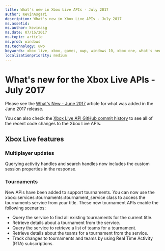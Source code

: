 ```yaml
---
title: What's new in Xbox Live APIs - July 2017
author: KevinAsgari
description: What's new in Xbox Live APIs - July 2017
ms.assetid: 
ms.author: kevinasg
ms.date: 07/16/2017
ms.topic: article
ms.prod: windows
ms.technology: uwp
keywords: xbox live, xbox, games, uwp, windows 10, xbox one, what's new, july 2017
localizationpriority: medium
---
```


# What's new for the Xbox Live APIs - July 2017

Please see the [What's New - June 2017](1706-whats-new.md) article for what was added in the June 2017 release.

You can also check the [Xbox Live API GitHub commit history](https://github.com/Microsoft/xbox-live-api/commits/master) to see all of the recent code changes to the Xbox Live APIs.

## Xbox Live features

### Multiplayer updates

Querying activity handles and search handles now includes the custom session properties in the response.

### Tournaments

New APIs have been added to support tournaments. You can now use the xbox::services::tournaments::tournament_service class to access the tournaments service from your title.
These new tournament APIs enable the following scenarios:
* Query the service to find all existing tournaments for the current title.
* Retrieve details about a tournament from the service.
* Query the service to retrieve a list of teams for a tournament.
* Retrieve details about the teams for a tournament from the service.
* Track changes to tournaments and teams by using Real Time Activity (RTA) subscriptions.
